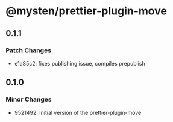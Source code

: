 # @mysten/prettier-plugin-move

## 0.1.1

### Patch Changes

- e1a85c2: fixes publishing issue, compiles prepublish

## 0.1.0

### Minor Changes

- 9521492: Initial version of the prettier-plugin-move
